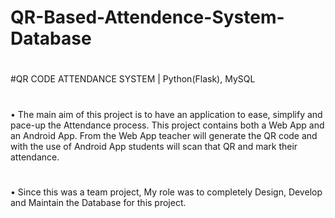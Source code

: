 # QR-Based-Attendence-System-Database
#
#
#
#
#
#
#
#QR CODE ATTENDANCE SYSTEM | Python(Flask), MySQL 
#
 • The main aim of this project is to have an application to ease, simplify and pace-up the Attendance process. This
   project contains both a Web App and an Android App. From the Web App teacher will generate the QR code and
   with the use of Android App students will scan that QR and mark their attendance.
 #  
 • Since this was a team project, My role was to completely Design, Develop and Maintain the Database for this project.
#
#
#
#
#
#
#
#
